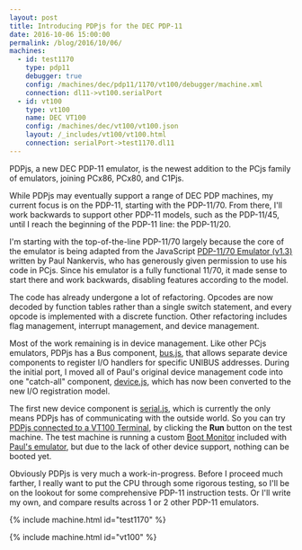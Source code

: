 ```yaml
---
layout: post
title: Introducing PDPjs for the DEC PDP-11
date: 2016-10-06 15:00:00
permalink: /blog/2016/10/06/
machines:
  - id: test1170
    type: pdp11
    debugger: true
    config: /machines/dec/pdp11/1170/vt100/debugger/machine.xml
    connection: dl11->vt100.serialPort
  - id: vt100
    type: vt100
    name: DEC VT100
    config: /machines/dec/vt100/vt100.json
    layout: /_includes/vt100/vt100.html
    connection: serialPort->test1170.dl11
---
```


PDPjs, a new DEC PDP-11 emulator, is the newest addition to the PCjs family of emulators, joining PCx86, PCx80, and C1Pjs.

While PDPjs may eventually support a range of DEC PDP machines, my current focus is on the PDP-11, starting with the
PDP-11/70.  From there, I'll work backwards to support other PDP-11 models, such as the PDP-11/45, until I reach the
beginning of the PDP-11 line: the PDP-11/20.

I'm starting with the top-of-the-line PDP-11/70 largely because the core of the emulator is being adapted from the
JavaScript [PDP-11/70 Emulator (v1.3)](http://skn.noip.me/pdp11/pdp11.html) written by
Paul Nankervis, who has generously given permission to use his code in PCjs.  Since his emulator is a fully functional
11/70, it made sense to start there and work backwards, disabling features according to the model.

The code has already undergone a lot of refactoring.  Opcodes are now decoded by function tables rather than a single
switch statement, and every opcode is implemented with a discrete function.  Other refactoring includes flag management,
interrupt management, and device management.

Most of the work remaining is in device management.  Like other PCjs emulators, PDPjs has a Bus component,
[bus.js](/machines/dec/pdp11/modules/v2/bus.js), that allows separate device components to register I/O handlers for specific
UNIBUS addresses.  During the initial port, I moved all of Paul's original device management code into one "catch-all"
component, [device.js](/machines/dec/pdp11/modules/v2/device.js), which has now been converted to the new I/O registration model.

The first new device component is [serial.js](/machines/dec/pdp11/modules/v2/serial.js), which is currently the
only means PDPjs has of communicating with the outside world.  So you can try
[PDPjs connected to a VT100 Terminal](/machines/dec/pdp11/1170/vt100/), by clicking the **Run** button on the
test machine.  The test machine is running a custom [Boot Monitor](/software/dec/pdp11/boot/monitor/) included with
[Paul's emulator](http://skn.noip.me/pdp11/), but due to the lack of other device support, nothing can be booted yet.

Obviously PDPjs is very much a work-in-progress.  Before I proceed much farther, I really want to put the CPU through
some rigorous testing, so I'll be on the lookout for some comprehensive PDP-11 instruction tests.  Or I'll write my own,
and compare results across 1 or 2 other PDP-11 emulators.

{% include machine.html id="test1170" %}

{% include machine.html id="vt100" %}
